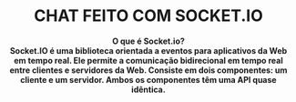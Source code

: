 <h1 align="center">CHAT FEITO COM SOCKET.IO</h1>

<p align="center"><strong>O que é Socket.io?<strong/><br />Socket.IO é uma biblioteca orientada a eventos para aplicativos da Web em tempo real. Ele permite a comunicação bidirecional em tempo real entre clientes e servidores da Web. Consiste em dois componentes: um cliente e um servidor. Ambos os componentes têm uma API quase idêntica.</p>
